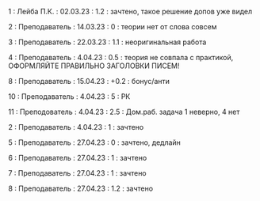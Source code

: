 1 : Лейба П.К. : 02.03.23 : 1.2 : зачтено, такое решение допов уже видел

2 : Преподаватель : 14.03.23 : 0 : теории нет от слова совсем

3 : Преподаватель : 22.03.23 : 1.1 : неоригинальная работа

4 : Преподаватель : 4.04.23 : 0.5 : теория не совпала с практикой, ОФОРМЛЯЙТЕ ПРАВИЛЬНО ЗАГОЛОВКИ ПИСЕМ!

8 : Преподаватель : 15.04.23 : +0.2 : бонус/анти

10 : Преподаватель : 4.04.23 : 5 : РК

11 : Преподователь : 4.04.23 : 2.5 : Дом.раб. задача 1 неверно, 4 нет

2 : Преподаватель : 4.04.23 : 1 : зачтено

5 : Преподаватель : 27.04.23 : 0 : зачтено, дедлайн

6 : Преподаватель : 27.04.23 : 1 : зачтено

7 : Преподаватель : 27.04.23 : 1 : зачтено

8 : Преподаватель : 27.04.23 : 1.2 : зачтено
